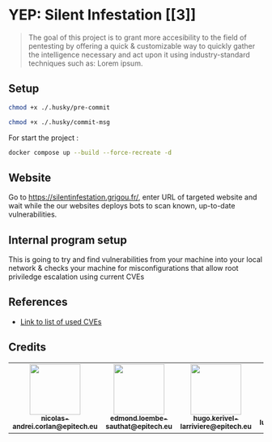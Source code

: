 # YEP: Silent Infestation [[**3**]]

> The goal of this project is to grant more accesibility to the field of pentesting by offering a quick & customizable way to quickly gather the intelligence necessary and act upon it using industry-standard techniques such as: Lorem ipsum.

## Setup

```bash
chmod +x ./.husky/pre-commit
```

```bash
chmod +x ./.husky/commit-msg
```

For start the project :

```bash
docker compose up --build --force-recreate -d
```

## Website

Go to https://silentinfestation.grigou.fr/, enter URL of targeted website and wait while the our websites deploys bots to scan known, up-to-date vulnerabilities.

## Internal program setup

This is going to try and find vulnerabilities from your machine into your local network & checks your machine for misconfigurations that allow root priviledge escalation using current CVEs

## References

- [Link to list of used CVEs](https://gitlab.com/exploit-database)

## Credits

<table>
  <tr>
    <td align="center">
      <a
        href="https://github.com/Vulcanosaurus"
        ><img src="https://github.com/EpitechMscProPromo2025/T-YEP-600-PAR-6-1-finalproject-lucas.laruelle/tree/main/website_next/public/assets/nicolas-andrei.corlan@epitech.eu.jpg" width="100px;" alt="" /><br /><sub
          ><b>nicolas-andrei.corlan@epitech.eu</b></sub
        ></a
      ><br />
    </td>
    <td align="center">
      <a
        href="https://github.com/edmond-loembe"
        ><img src="https://github.com/EpitechMscProPromo2025/T-YEP-600-PAR-6-1-finalproject-lucas.laruelle/tree/main/website_next/public/assets/edmond.loembe-sauthat@epitech.eu.jpg" width="100px;" alt="" /><br /><sub
          ><b>edmond.loembe-sauthat@epitech.eu</b></sub
        ></a
      ><br />
    </td>
    <td align="center">
      <a
        href="https://github.com/Ukher"
        ><img src="https://github.com/EpitechMscProPromo2025/T-YEP-600-PAR-6-1-finalproject-lucas.laruelle/tree/main/website_next/public/assets/hugo.kerivel-larriviere@epitech.eu.jpg" width="100px;" alt="" /><br /><sub
          ><b>hugo.kerivel-larriviere@epitech.eu</b></sub
        ></a
      ><br />
    </td>
    <td align="center">
      <a
        href="https://this-person-does-not-exist.com"
        ><img src="https://github.com/EpitechMscProPromo2025/T-YEP-600-PAR-6-1-finalproject-lucas.laruelle/tree/main/website_next/public/assets/lucas.laruelle@epitech.eu.jpg" width="100px;" alt="" /><br /><sub
          ><b>lucas.laruelle@epitech.eu</b></sub
        ></a
      ><br />
    </td>
    <td align="center">
      <a
        href="https://github.com/ThibautWa"
        ><img src="https://github.com/EpitechMscProPromo2025/T-YEP-600-PAR-6-1-finalproject-lucas.laruelle/tree/main/website_next/public/assets/thibaut.jager@epitech.eu.jpg" width="100px;" alt="" /><br /><sub
          ><b>thibaut.jager@epitech.eu</b></sub
        ></a
      ><br />
    </td>
  </tr>
</table>
